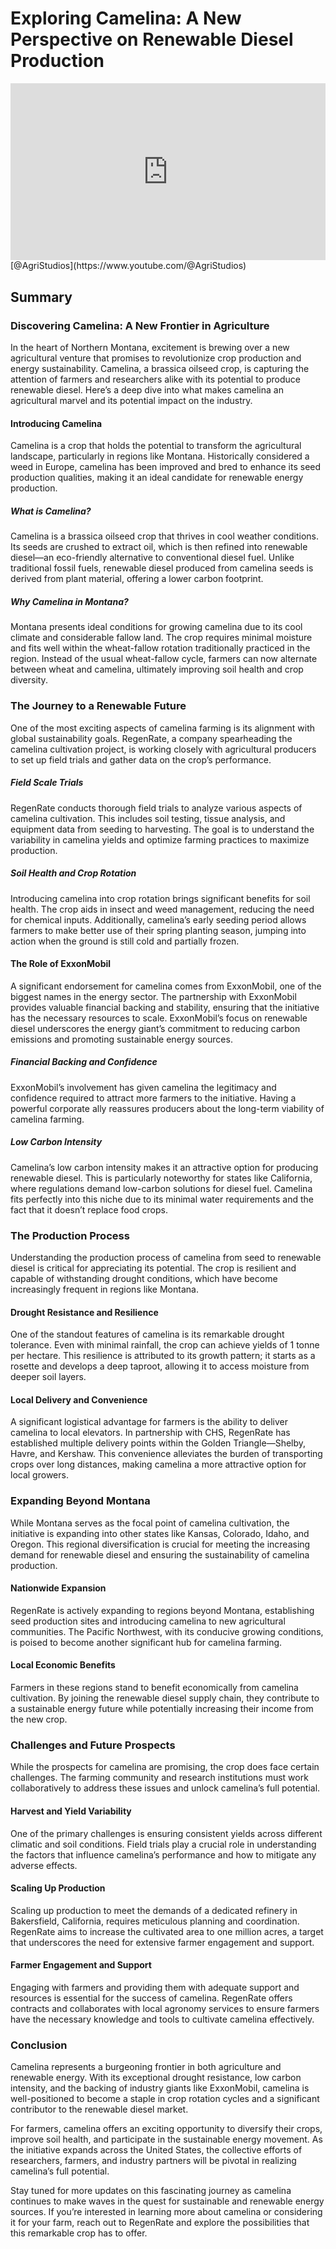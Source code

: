 # Exploring Camelina: A New Perspective on Renewable Diesel Production

<div style="position: relative; width: 100%; padding-bottom: 56.25%; height: 0; overflow: hidden;">
    <iframe src="https://www.youtube.com/embed/xEPVEpQ50X8?si=VIkS8MTHWuVHJq4F" title="YouTube video player" frameborder="0" allow="accelerometer; autoplay; clipboard-write; encrypted-media; gyroscope; picture-in-picture; web-share" referrerpolicy="strict-origin-when-cross-origin" allowfullscreen style="position: absolute; top: 0; left: 0; width: 100%; height: 100%; border: 0; object-fit: cover;"></iframe>
</div>
[@AgriStudios](https://www.youtube.com/@AgriStudios)

## Summary
### Discovering Camelina: A New Frontier in Agriculture

In the heart of Northern Montana, excitement is brewing over a new agricultural venture that promises to revolutionize crop production and energy sustainability. Camelina, a brassica oilseed crop, is capturing the attention of farmers and researchers alike with its potential to produce renewable diesel. Here’s a deep dive into what makes camelina an agricultural marvel and its potential impact on the industry.

#### Introducing Camelina

Camelina is a crop that holds the potential to transform the agricultural landscape, particularly in regions like Montana. Historically considered a weed in Europe, camelina has been improved and bred to enhance its seed production qualities, making it an ideal candidate for renewable energy production.

##### What is Camelina?

Camelina is a brassica oilseed crop that thrives in cool weather conditions. Its seeds are crushed to extract oil, which is then refined into renewable diesel—an eco-friendly alternative to conventional diesel fuel. Unlike traditional fossil fuels, renewable diesel produced from camelina seeds is derived from plant material, offering a lower carbon footprint.

##### Why Camelina in Montana?

Montana presents ideal conditions for growing camelina due to its cool climate and considerable fallow land. The crop requires minimal moisture and fits well within the wheat-fallow rotation traditionally practiced in the region. Instead of the usual wheat-fallow cycle, farmers can now alternate between wheat and camelina, ultimately improving soil health and crop diversity.

### The Journey to a Renewable Future

One of the most exciting aspects of camelina farming is its alignment with global sustainability goals. RegenRate, a company spearheading the camelina cultivation project, is working closely with agricultural producers to set up field trials and gather data on the crop’s performance.

##### Field Scale Trials

RegenRate conducts thorough field trials to analyze various aspects of camelina cultivation. This includes soil testing, tissue analysis, and equipment data from seeding to harvesting. The goal is to understand the variability in camelina yields and optimize farming practices to maximize production.

##### Soil Health and Crop Rotation

Introducing camelina into crop rotation brings significant benefits for soil health. The crop aids in insect and weed management, reducing the need for chemical inputs. Additionally, camelina’s early seeding period allows farmers to make better use of their spring planting season, jumping into action when the ground is still cold and partially frozen.

#### The Role of ExxonMobil

A significant endorsement for camelina comes from ExxonMobil, one of the biggest names in the energy sector. The partnership with ExxonMobil provides valuable financial backing and stability, ensuring that the initiative has the necessary resources to scale. ExxonMobil’s focus on renewable diesel underscores the energy giant’s commitment to reducing carbon emissions and promoting sustainable energy sources.

##### Financial Backing and Confidence

ExxonMobil’s involvement has given camelina the legitimacy and confidence required to attract more farmers to the initiative. Having a powerful corporate ally reassures producers about the long-term viability of camelina farming.

##### Low Carbon Intensity

Camelina’s low carbon intensity makes it an attractive option for producing renewable diesel. This is particularly noteworthy for states like California, where regulations demand low-carbon solutions for diesel fuel. Camelina fits perfectly into this niche due to its minimal water requirements and the fact that it doesn’t replace food crops.

### The Production Process

Understanding the production process of camelina from seed to renewable diesel is critical for appreciating its potential. The crop is resilient and capable of withstanding drought conditions, which have become increasingly frequent in regions like Montana.

#### Drought Resistance and Resilience

One of the standout features of camelina is its remarkable drought tolerance. Even with minimal rainfall, the crop can achieve yields of 1 tonne per hectare. This resilience is attributed to its growth pattern; it starts as a rosette and develops a deep taproot, allowing it to access moisture from deeper soil layers.

#### Local Delivery and Convenience

A significant logistical advantage for farmers is the ability to deliver camelina to local elevators. In partnership with CHS, RegenRate has established multiple delivery points within the Golden Triangle—Shelby, Havre, and Kershaw. This convenience alleviates the burden of transporting crops over long distances, making camelina a more attractive option for local growers.

### Expanding Beyond Montana

While Montana serves as the focal point of camelina cultivation, the initiative is expanding into other states like Kansas, Colorado, Idaho, and Oregon. This regional diversification is crucial for meeting the increasing demand for renewable diesel and ensuring the sustainability of camelina production.

#### Nationwide Expansion

RegenRate is actively expanding to regions beyond Montana, establishing seed production sites and introducing camelina to new agricultural communities. The Pacific Northwest, with its conducive growing conditions, is poised to become another significant hub for camelina farming.

#### Local Economic Benefits

Farmers in these regions stand to benefit economically from camelina cultivation. By joining the renewable diesel supply chain, they contribute to a sustainable energy future while potentially increasing their income from the new crop.

### Challenges and Future Prospects

While the prospects for camelina are promising, the crop does face certain challenges. The farming community and research institutions must work collaboratively to address these issues and unlock camelina’s full potential.

#### Harvest and Yield Variability

One of the primary challenges is ensuring consistent yields across different climatic and soil conditions. Field trials play a crucial role in understanding the factors that influence camelina’s performance and how to mitigate any adverse effects.

#### Scaling Up Production

Scaling up production to meet the demands of a dedicated refinery in Bakersfield, California, requires meticulous planning and coordination. RegenRate aims to increase the cultivated area to one million acres, a target that underscores the need for extensive farmer engagement and support.

#### Farmer Engagement and Support

Engaging with farmers and providing them with adequate support and resources is essential for the success of camelina. RegenRate offers contracts and collaborates with local agronomy services to ensure farmers have the necessary knowledge and tools to cultivate camelina effectively.

### Conclusion

Camelina represents a burgeoning frontier in both agriculture and renewable energy. With its exceptional drought resistance, low carbon intensity, and the backing of industry giants like ExxonMobil, camelina is well-positioned to become a staple in crop rotation cycles and a significant contributor to the renewable diesel market.

For farmers, camelina offers an exciting opportunity to diversify their crops, improve soil health, and participate in the sustainable energy movement. As the initiative expands across the United States, the collective efforts of researchers, farmers, and industry partners will be pivotal in realizing camelina’s full potential.

Stay tuned for more updates on this fascinating journey as camelina continues to make waves in the quest for sustainable and renewable energy sources. If you’re interested in learning more about camelina or considering it for your farm, reach out to RegenRate and explore the possibilities that this remarkable crop has to offer.
